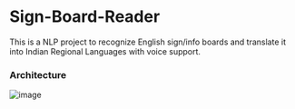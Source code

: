 # Sign-Board-Reader
This is a NLP project to recognize English sign/info boards and translate it into Indian Regional Languages with voice support.

### Architecture

![image](https://github.com/aakashr02/Sign-Board-Reader/assets/87864552/5490548f-3fa2-4ca3-923c-d3bf35552b0c)
